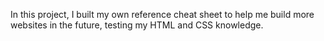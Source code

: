 In this project, I built my own reference cheat sheet to help me build more websites in the future, testing my HTML and CSS knowledge.
